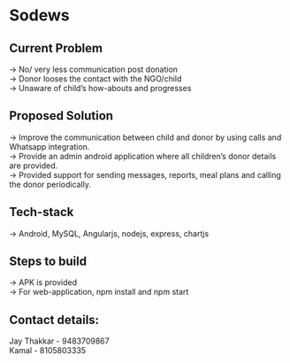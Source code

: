 # Sodews <br />

## Current Problem <br />	
-> No/ very less communication post donation  <br />
-> Donor looses the contact with the NGO/child <br />
-> Unaware of child’s how-abouts and progresses <br />

## Proposed Solution <br />
-> Improve the communication between child and donor by using calls and Whatsapp integration. <br />
-> Provide an admin android application where all children’s donor details are provided. <br />
-> Provided support for sending messages, reports, meal plans and calling the donor periodically. <br />

## Tech-stack <br />
-> Android, MySQL, Angularjs, nodejs, express, chartjs <br />

## Steps to build <br />
-> APK is provided <br />
-> For web-application, npm install and npm start <br />

## Contact details: <br />
Jay Thakkar - 9483709867 <br />
Kamal - 8105803335 <br />


